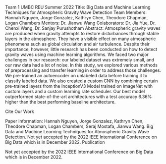 Team 1 UMBC REU Summer 2022 Title: Big Data and Machine Learning Techniques for Atmospheric Gravity Wave Detection
Team Members: Hannah Nguyen, Jorge Gonzalez, Kathryn Chen, Theodore Chapman, Logan Chambers
Mentors: Dr. Jianwu Wang
Colaborators: Dr. Jia Yue, Dr. Chenxi Wang, Dr. Sanjay Purushotham
Abstract: Atmospheric gravity waves are produced when gravity attempts to restore disturbances through stable layers in the atmosphere. They have a visible effect on many atmospheric phenomena such as global circulation and air turbulence. Despite their importance, however, little research has been conducted on how to detect gravity waves using machine learning algorithms. We faced two major challenges in our research: our labeled dataset was extremely small, and our raw data had a lot of noise. In this study, we explored various methods of preprocessing and transfer learning in order to address those challenges. We pre-trained an autoencoder on unlabeled data before training it to classify labeled data. We also created a custom CNN by combining certain pre-trained layers from the InceptionV3 Model trained on ImageNet with custom layers and a custom learning rate scheduler. Our best model outperformed state-of-the-art architectures with a test accuracy 6.36% higher than the best performing baseline architecture.

Cite Our Work

Paper information: Hannah Nguyen, Jorge Gonzalez, Kathryn Chen, Theodore Chapman, Logan Chambers, Seraj Mostafa, Jianwu Wang. Big Data and Machine Learning Techniques for Atmospheric Gravity Wave Detection. Not yet accepted by the 2022 IEEE International Conference on Big Data which is in December 2022.
Publication

Not yet accepted by the 2022 IEEE International Conference on Big Data which is in December 2022.